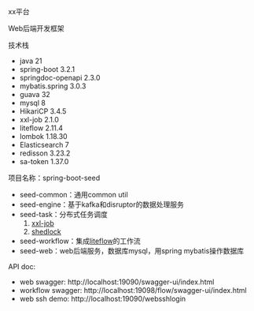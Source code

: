 xx平台

Web后端开发框架

技术栈

* java 21
* spring-boot 3.2.1
* springdoc-openapi 2.3.0
* mybatis.spring 3.0.3
* guava 32
* mysql 8
* HikariCP 3.4.5
* xxl-job 2.1.0
* liteflow 2.11.4
* lombok 1.18.30
* Elasticsearch 7
* redisson 3.23.2
* sa-token 1.37.0

项目名称：spring-boot-seed

* seed-common：通用common util
* seed-engine：基于kafka和disruptor的数据处理服务
* seed-task：分布式任务调度
    1. [xxl-job](https://github.com/xuxueli/xxl-job)
    2. [shedlock](https://github.com/lukas-krecan/ShedLock)
* seed-workflow：集成[liteflow](https://github.com/dromara/liteflow)的工作流
* seed-web：web后端服务，数据库mysql，用spring mybatis操作数据库

API doc:
* web swagger: http://localhost:19090/swagger-ui/index.html
* workflow swagger: http://localhost:19098/flow/swagger-ui/index.html
* web ssh demo: http://localhost:19090/websshlogin
